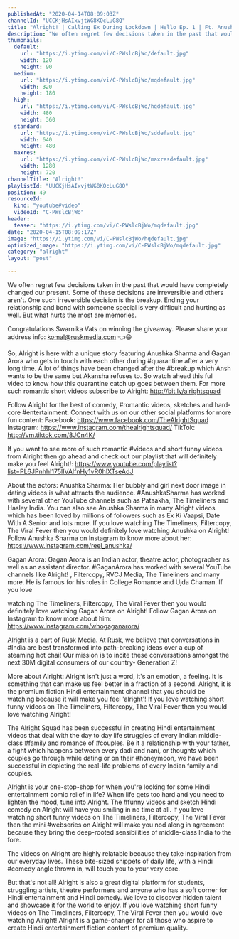 ```yaml
---
publishedAt: "2020-04-14T08:09:03Z"
channelId: "UCCKjHsAIxvjtWG8KOcLuG8Q"
title: "Alright! | Calling Ex During Lockdown | Hello Ep. 1 | Ft. Anushka Sharma & Gagan Arora"
description: "We often regret few decisions taken in the past that would have completely changed our present. Some of these decisions are irreversible and others aren't. One such irreversible decision is the breakup. Ending your relationship and bond with someone special is very difficult and hurting as well. But what hurts the most are memories.\n\nCongratulations Swarnika Vats on winning the giveaway. Please share your address info:\nkomal@ruskmedia.com 👈😄\n\nSo, Alright is here with a unique story featuring Anushka Sharma and Gagan Arora who gets in touch with each other during #quarantine after a very long time. A lot of things have been changed after the #breakup which Ansh wants to be the same but Akansha refuses to. So watch ahead this full video to know how this quarantine catch up goes between them. For more such romantic short videos subscribe to Alright: http://bit.ly/alrightsquad\n\nFollow Alright for the best of comedy, #romantic videos, sketches and hard-core #entertainment. Connect with us on our other social platforms for more fun content: Facebook: https://www.facebook.com/TheAlrightSquad Instagram: https://www.instagram.com/thealrightsquad/ TikTok: http://vm.tiktok.com/8JCn4K/\n\nIf you want to see more of such romantic #videos and short funny videos from Alright then go ahead and check out our playlist that will definitely make you feel Alright!: https://www.youtube.com/playlist?list=PL6JPnhhI175lIVAlfnHy1vR0hlXTseAdJ\n\nAbout the actors:\nAnushka Sharma: Her bubbly and girl next door image in dating videos is what attracts the audience. #AnushkaSharma has worked with several other YouTube channels such as Pataakha, The Timeliners and Hasley India. You can also see Anushka Sharma in many Alright videos which has been loved by millions of followers such as Ex Ki Vaapsi, Date With A Senior and lots more. If you love watching The Timeliners, Filtercopy, The Viral Fever then you would definitely love watching Anushka on Alright! Follow Anushka Sharma on Instagram to know more about her: https://www.instagram.com/reel_anushka/\n\nGagan Arora: Gagan Arora is an Indian actor, theatre actor, photographer as well as an assistant director. #GaganArora has worked with several YouTube channels like Alright! , Filtercopy, RVCJ Media, The Timeliners and many more. He is famous for his roles in College Romance and Ujda Chaman. If you love\n\nwatching The Timeliners, Filtercopy, The Viral Fever then you would definitely love watching Gagan Arora on Alright! Follow Gagan Arora on Instagram to know more about him: https://www.instagram.com/whogaganarora/\n\nAlright is a part of Rusk Media. At Rusk, we believe that conversations in #India are best transformed into path-breaking ideas over a cup of steaming hot chai! Our mission is to incite these conversations amongst the next 30M digital consumers of our country- Generation Z!\n\nMore about Alright: Alright isn't just a word, it's an emotion, a feeling. It is something that can make us feel better in a fraction of a second. Alright, it is the premium fiction Hindi entertainment channel that you should be watching because it will make you feel 'alright'! If you love watching short funny videos on The Timeliners, Filtercopy, The Viral Fever then you would love watching Alright!\n\nThe Alright Squad has been successful in creating Hindi entertainment videos that deal with the day to day life struggles of every Indian middle-class #family and romance of #couples. Be it a relationship with your father, a fight which happens between every dadi and nani, or thoughts which couples go through while dating or on their #honeymoon, we have been successful in depicting the real-life problems of every Indian family and couples.\n\nAlright is your one-stop-shop for when you're looking for some Hindi entertainment comic relief in life? When life gets too hard and you need to lighten the mood, tune into Alright. The #funny videos and sketch Hindi comedy on Alright will have you smiling in no time at all. If you love watching short funny videos on The Timeliners, Filtercopy, The Viral Fever then the mini #webseries on Alright will make you nod along in agreement because they bring the deep-rooted sensibilities of middle-class India to the fore.\n\nThe videos on Alright are highly relatable because they take inspiration from our everyday lives. These bite-sized snippets of daily life, with a Hindi #comedy angle thrown in, will touch you to your very core.\n\nBut that's not all! Alright is also a great digital platform for students, struggling artists, theatre performers and anyone who has a soft corner for Hindi entertainment and Hindi comedy. We love to discover hidden talent and showcase it for the world to enjoy. If you love watching short funny videos on The Timeliners, Filtercopy, The Viral Fever then you would love watching Alright! Alright is a game-changer for all those who aspire to create Hindi entertainment fiction content of premium quality."
thumbnails:
  default:
    url: "https://i.ytimg.com/vi/C-PWslcBjWo/default.jpg"
    width: 120
    height: 90
  medium:
    url: "https://i.ytimg.com/vi/C-PWslcBjWo/mqdefault.jpg"
    width: 320
    height: 180
  high:
    url: "https://i.ytimg.com/vi/C-PWslcBjWo/hqdefault.jpg"
    width: 480
    height: 360
  standard:
    url: "https://i.ytimg.com/vi/C-PWslcBjWo/sddefault.jpg"
    width: 640
    height: 480
  maxres:
    url: "https://i.ytimg.com/vi/C-PWslcBjWo/maxresdefault.jpg"
    width: 1280
    height: 720
channelTitle: "Alright!"
playlistId: "UUCKjHsAIxvjtWG8KOcLuG8Q"
position: 49
resourceId:
  kind: "youtube#video"
  videoId: "C-PWslcBjWo"
header:
  teaser: "https://i.ytimg.com/vi/C-PWslcBjWo/mqdefault.jpg"
date: "2020-04-15T08:09:17Z"
image: "https://i.ytimg.com/vi/C-PWslcBjWo/hqdefault.jpg"
optimized_image: "https://i.ytimg.com/vi/C-PWslcBjWo/mqdefault.jpg"
category: "alright"
layout: "post"

---
```

We often regret few decisions taken in the past that would have completely changed our present. Some of these decisions are irreversible and others aren't. One such irreversible decision is the breakup. Ending your relationship and bond with someone special is very difficult and hurting as well. But what hurts the most are memories.

Congratulations Swarnika Vats on winning the giveaway. Please share your address info:
komal@ruskmedia.com 👈😄

So, Alright is here with a unique story featuring Anushka Sharma and Gagan Arora who gets in touch with each other during #quarantine after a very long time. A lot of things have been changed after the #breakup which Ansh wants to be the same but Akansha refuses to. So watch ahead this full video to know how this quarantine catch up goes between them. For more such romantic short videos subscribe to Alright: http://bit.ly/alrightsquad

Follow Alright for the best of comedy, #romantic videos, sketches and hard-core #entertainment. Connect with us on our other social platforms for more fun content: Facebook: https://www.facebook.com/TheAlrightSquad Instagram: https://www.instagram.com/thealrightsquad/ TikTok: http://vm.tiktok.com/8JCn4K/

If you want to see more of such romantic #videos and short funny videos from Alright then go ahead and check out our playlist that will definitely make you feel Alright!: https://www.youtube.com/playlist?list=PL6JPnhhI175lIVAlfnHy1vR0hlXTseAdJ

About the actors:
Anushka Sharma: Her bubbly and girl next door image in dating videos is what attracts the audience. #AnushkaSharma has worked with several other YouTube channels such as Pataakha, The Timeliners and Hasley India. You can also see Anushka Sharma in many Alright videos which has been loved by millions of followers such as Ex Ki Vaapsi, Date With A Senior and lots more. If you love watching The Timeliners, Filtercopy, The Viral Fever then you would definitely love watching Anushka on Alright! Follow Anushka Sharma on Instagram to know more about her: https://www.instagram.com/reel_anushka/

Gagan Arora: Gagan Arora is an Indian actor, theatre actor, photographer as well as an assistant director. #GaganArora has worked with several YouTube channels like Alright! , Filtercopy, RVCJ Media, The Timeliners and many more. He is famous for his roles in College Romance and Ujda Chaman. If you love

watching The Timeliners, Filtercopy, The Viral Fever then you would definitely love watching Gagan Arora on Alright! Follow Gagan Arora on Instagram to know more about him: https://www.instagram.com/whogaganarora/

Alright is a part of Rusk Media. At Rusk, we believe that conversations in #India are best transformed into path-breaking ideas over a cup of steaming hot chai! Our mission is to incite these conversations amongst the next 30M digital consumers of our country- Generation Z!

More about Alright: Alright isn't just a word, it's an emotion, a feeling. It is something that can make us feel better in a fraction of a second. Alright, it is the premium fiction Hindi entertainment channel that you should be watching because it will make you feel 'alright'! If you love watching short funny videos on The Timeliners, Filtercopy, The Viral Fever then you would love watching Alright!

The Alright Squad has been successful in creating Hindi entertainment videos that deal with the day to day life struggles of every Indian middle-class #family and romance of #couples. Be it a relationship with your father, a fight which happens between every dadi and nani, or thoughts which couples go through while dating or on their #honeymoon, we have been successful in depicting the real-life problems of every Indian family and couples.

Alright is your one-stop-shop for when you're looking for some Hindi entertainment comic relief in life? When life gets too hard and you need to lighten the mood, tune into Alright. The #funny videos and sketch Hindi comedy on Alright will have you smiling in no time at all. If you love watching short funny videos on The Timeliners, Filtercopy, The Viral Fever then the mini #webseries on Alright will make you nod along in agreement because they bring the deep-rooted sensibilities of middle-class India to the fore.

The videos on Alright are highly relatable because they take inspiration from our everyday lives. These bite-sized snippets of daily life, with a Hindi #comedy angle thrown in, will touch you to your very core.

But that's not all! Alright is also a great digital platform for students, struggling artists, theatre performers and anyone who has a soft corner for Hindi entertainment and Hindi comedy. We love to discover hidden talent and showcase it for the world to enjoy. If you love watching short funny videos on The Timeliners, Filtercopy, The Viral Fever then you would love watching Alright! Alright is a game-changer for all those who aspire to create Hindi entertainment fiction content of premium quality.